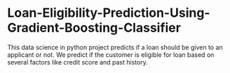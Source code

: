 # Loan-Eligibility-Prediction-Using-Gradient-Boosting-Classifier
This data science in python project predicts if a loan should be given to an applicant or not. We predict if the customer is eligible for loan based on several factors like credit score and past history.
